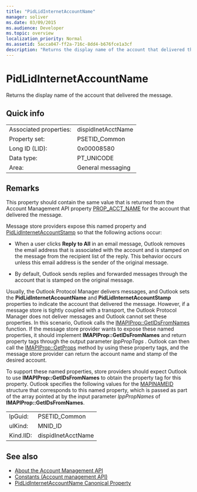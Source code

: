 ```yaml
---
title: "PidLidInternetAccountName"
manager: soliver
ms.date: 03/09/2015
ms.audience: Developer
ms.topic: overview
localization_priority: Normal
ms.assetid: 5acca047-ff2a-716c-8dd4-b676fce1a3cf
description: "Returns the display name of the account that delivered the message."
---
```


# PidLidInternetAccountName

Returns the display name of the account that delivered the message.
  
## Quick info

|||
|:-----|:-----|
|Associated properties:  <br/> |dispidInetAcctName  <br/> |
|Property set:  <br/> |PSETID_Common  <br/> |
|Long ID (LID):  <br/> |0x00008580  <br/> |
|Data type:  <br/> |PT_UNICODE  <br/> |
|Area:  <br/> |General messaging  <br/> |
   
## Remarks

This property should contain the same value that is returned from the Account Management API property [PROP_ACCT_NAME](prop_acct_name.md) for the account that delivered the message. 
  
Message store providers expose this named property and [PidLidInternetAccountStamp](pidlidinternetaccountstamp.md) so that the following actions occur: 
  
- When a user clicks **Reply to All** in an email message, Outlook removes the email address that is associated with the account and is stamped on the message from the recipient list of the reply. This behavior occurs unless this email address is the sender of the original message. 
    
- By default, Outlook sends replies and forwarded messages through the account that is stamped on the original message.
    
Usually, the Outlook Protocol Manager delivers messages, and Outlook sets the **PidLidInternetAccountName** and **PidLidInternetAccountStamp** properties to indicate the account that delivered the message. However, if a message store is tightly coupled with a transport, the Outlook Protocol Manager does not deliver messages and Outlook cannot set these properties. In this scenario, Outlook calls the [IMAPIProp::GetIDsFromNames](http://msdn.microsoft.com/library/e3f501a4-a8ee-43d7-bd83-c94e7980c398%28Office.15%29.aspx) function. If the message store provider wants to expose these named properties, it should implement **IMAPIProp::GetIDsFromNames** and return property tags through the output parameter  *lppPropTags*  . Outlook can then call the [IMAPIProp::GetProps](http://msdn.microsoft.com/library/1c7a9cd2-d765-4218-9aee-52df1a2aae6c%28Office.15%29.aspx) method by using these property tags, and the message store provider can return the account name and stamp of the desired account. 
  
To support these named properties, store providers should expect Outlook to use **IMAPIProp::GetIDsFromNames** to obtain the property tag for this property. Outlook specifies the following values for the [MAPINAMEID](http://msdn.microsoft.com/library/9a92e9cd-8282-4cf0-93af-4089b3763594%28Office.15%29.aspx) structure that corresponds to this named property, which is passed as part of the array pointed at by the input parameter  *lppPropNames*  of **IMAPIProp::GetIDsFromNames**. 
  
|||
|:-----|:-----|
|lpGuid:  <br/> |PSETID_Common  <br/> |
|ulKind:  <br/> |MNID_ID  <br/> |
|Kind.lID:  <br/> |dispidInetAcctName  <br/> |
   
## See also

- [About the Account Management API](about-the-account-management-api.md)
- [Constants (Account management API)](constants-account-management-api.md)
- [PidLidInternetAccountName Canonical Property](http://msdn.microsoft.com/library/29bedadf-903d-419d-804d-dc8bd92b745d%28Office.15%29.aspx)

